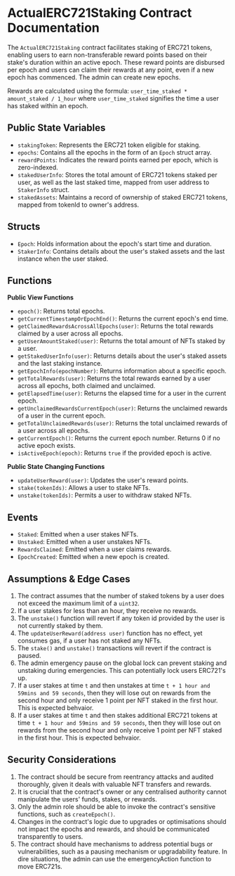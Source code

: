 # ActualERC721Staking Contract Documentation

The `ActualERC721Staking` contract facilitates staking of ERC721 tokens, enabling users to earn non-transferable reward points based on their stake's duration within an active epoch. These reward points are disbursed per epoch and users can claim their rewards at any point, even if a new epoch has commenced. The admin can create new epochs.

Rewards are calculated using the formula: `user_time_staked * amount_staked / 1_hour` where `user_time_staked` signifies the time a user has staked within an epoch.

## Public State Variables

- `stakingToken`: Represents the ERC721 token eligible for staking.
- `epochs`: Contains all the epochs in the form of an `Epoch` struct array.
- `rewardPoints`: Indicates the reward points earned per epoch, which is zero-indexed.
- `stakedUserInfo`: Stores the total amount of ERC721 tokens staked per user, as well as the last staked time, mapped from user address to `StakerInfo` struct.
- `stakedAssets`: Maintains a record of ownership of staked ERC721 tokens, mapped from tokenId to owner's address.

## Structs

- `Epoch`: Holds information about the epoch's start time and duration.
- `StakerInfo`: Contains details about the user's staked assets and the last instance when the user staked.

## Functions

**Public View Functions**

- `epoch()`: Returns total epochs.
- `getCurrentTimestampOrEpochEnd()`: Returns the current epoch's end time.
- `getClaimedRewardsAcrossAllEpochs(user)`: Returns the total rewards claimed by a user across all epochs.
- `getUserAmountStaked(user)`: Returns the total amount of NFTs staked by a user.
- `getStakedUserInfo(user)`: Returns details about the user's staked assets and the last staking instance.
- `getEpochInfo(epochNumber)`: Returns information about a specific epoch.
- `getTotalRewards(user)`: Returns the total rewards earned by a user across all epochs, both claimed and unclaimed.
- `getElapsedTime(user)`: Returns the elapsed time for a user in the current epoch.
- `getUnclaimedRewardsCurrentEpoch(user)`: Returns the unclaimed rewards of a user in the current epoch.
- `getTotalUnclaimedRewards(user)`: Returns the total unclaimed rewards of a user across all epochs.
- `getCurrentEpoch()`: Returns the current epoch number. Returns 0 if no active epoch exists.
- `isActiveEpoch(epoch)`: Returns `true` if the provided epoch is active.

**Public State Changing Functions**

- `updateUserReward(user)`: Updates the user's reward points.
- `stake(tokenIds)`: Allows a user to stake NFTs.
- `unstake(tokenIds)`: Permits a user to withdraw staked NFTs.

## Events

- `Staked`: Emitted when a user stakes NFTs.
- `Unstaked`: Emitted when a user unstakes NFTs.
- `RewardsClaimed`: Emitted when a user claims rewards.
- `EpochCreated`: Emitted when a new epoch is created.

## Assumptions & Edge Cases

1. The contract assumes that the number of staked tokens by a user does not exceed the maximum limit of a `uint32`.
2. If a user stakes for less than an hour, they receive no rewards.
3. The `unstake()` function will revert if any token id provided by the user is not currently staked by them.
4. The `updateUserReward(address user)` function has no effect, yet consumes gas, if a user has not staked any NFTs.
5. The `stake()` and `unstake()` transactions will revert if the contract is paused.
6. The admin emergency pause on the global lock can prevent staking and unstaking during emergencies. This can potentially lock users ERC721's up.
7. If a user stakes at time `t` and then unstakes at time `t + 1 hour and 59mins and 59 seconds`, then they will lose out on rewards from the second hour and only receive 1 point per NFT staked in the first hour. This is expected behvaior.
8. If a user stakes at time `t` and then stakes additional ERC721 tokens at time `t + 1 hour and 59mins and 59 seconds`, then they will lose out on rewards from the second hour and only receive 1 point per NFT staked in the first hour. This is expected behvaior.

## Security Considerations

1. The contract should be secure from reentrancy attacks and audited thoroughly, given it deals with valuable NFT transfers and rewards.
2. It is crucial that the contract's owner or any centralised authority cannot manipulate the users' funds, stakes, or rewards.
3. Only the admin role should be able to invoke the contract's sensitive functions, such as `createEpoch()`.
4. Changes in the contract's logic due to upgrades or optimisations should not impact the epochs and rewards, and should be communicated transparently to users.
5. The contract should have mechanisms to address potential bugs or vulnerabilities, such as a pausing mechanism or upgradability feature. In dire situations, the admin can use the emergencyAction function to move ERC721s.
